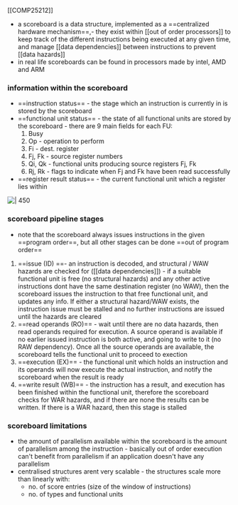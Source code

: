 [[COMP25212]]

- a scoreboard is a data structure, implemented as a ==centralized hardware mechanism==,- they exist within [[out of order processors]] to keep track of the different instructions being executed at any given time, and manage [[data dependencies]] between instructions to prevent [[data hazards]]
- in real life scoreboards can be found in processors made by intel, AMD and ARM

### information within the scoreboard
- ==instruction status== - the stage which an instruction is currently in is stored by the scoreboard
- ==functional unit status== - the state of all functional units are stored by the scoreboard - there are 9 main fields for each FU:
	1. Busy
	2. Op - operation to perform
	3. Fi - dest. register
	4. Fj, Fk - source register numbers
	5. Qi, Qk - functional units producing source registers Fj, Fk
	6. Rj, Rk - flags to indicate when Fj and Fk have been read successfully
- ==register result status== - the current functional unit which a register lies within

![ | 450](https://i.imgur.com/kERKgzW.png)

### scoreboard pipeline stages
- note that the scoreboard always issues instructions in the given ==program order==, but all other stages can be done ==out of program order==

1. ==issue (ID) ==- an instruction is decoded, and structural / WAW hazards are checked for ([[data dependencies]]) - if a suitable functional unit is free (no structural hazards) and any other active instructions dont have the same destination register (no WAW), then the scoreboard issues the instruction to that free functional unit, and updates any info. If either a structural hazard/WAW exists, the instruction issue must be stalled and no further instructions are issued until the hazards are cleared
2. ==read operands (RO)== - wait until there are no data hazards, then read operands required for execution. A source operand is available if no earlier issued instruction is both active, and going to write to it (no RAW dependency). Once all the source operands are available, the scoreboard tells the functional unit to proceed to exection
3. ==execution (EX)== - the functional unit which holds an instruction and its operands will now execute the actual instruction, and notify the scoreboard when the result is ready
4. ==write result (WB)== - the instruction has a result, and execution has been finished within the functional unit, therefore the scoreboard checks for WAR hazards, and if there are none the results can be written. If there is a WAR hazard, then this stage is stalled

### scoreboard limitations
- the amount of parallelism available within the scoreboard is the amount of parallelism among the instruction - basically out of order execution can't benefit from parallelism if an application doesn't have any parallelism
- centralised structures arent very scalable - the structures scale more than linearly with:
	- no. of score entries (size of the window of instructions)
	- no. of types and functional units